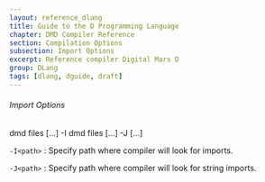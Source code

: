 ```yaml
---
layout: reference_dlang
title: Guide to the D Programming Language
chapter: DMD Compiler Reference
section: Compilation Options
subsection: Import Options
excerpt: Reference compiler Digital Mars D
group: DLang
tags: [dlang, dguide, draft]
---
```


###### Import Options

<div markdown='1' class='syntax'>
    dmd files [...] -I<path>
    dmd files [...] -J<path> [...]

`-I<path>`
: Specify path where compiler will look for imports.

`-J<path>`
: Specify path where compiler will look for string imports.
</div>
